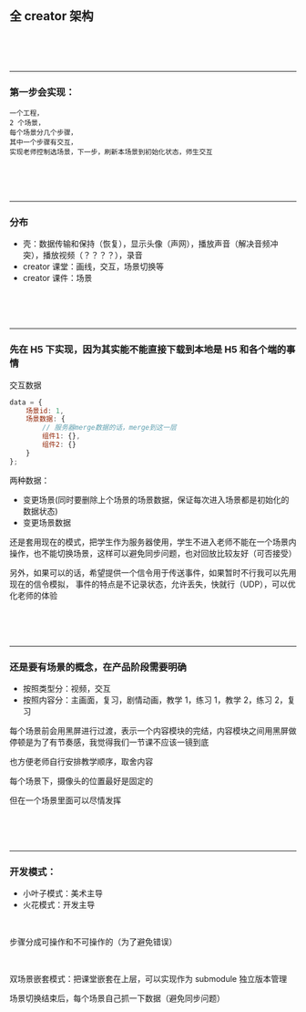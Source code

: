 <br/>
<br/>
<br/>

## 全 creator 架构

<br/>
<br/>
<br/>

---

### 第一步会实现：
    一个工程，
    2 个场景，
    每个场景分几个步骤，
    其中一个步骤有交互，
    实现老师控制选场景，下一步，刷新本场景到初始化状态，师生交互

<br/>
<br/>
<br/>

---

### 分布

-   壳：数据传输和保持（恢复），显示头像（声网），播放声音（解决音频冲突），播放视频（？？？？），录音
-   creator 课堂：画线，交互，场景切换等
-   creator 课件：场景

<br/>
<br/>
<br/>

---

### 先在 H5 下实现，因为其实能不能直接下载到本地是 H5 和各个端的事情

交互数据

```javascript
data = {
    场景id: 1,
    场景数据: {
        // 服务器merge数据的话，merge到这一层
        组件1: {},
        组件2: {}
    }
};
```

两种数据：
-   变更场景(同时要删除上个场景的场景数据，保证每次进入场景都是初始化的数据状态)
-   变更场景数据

还是套用现在的模式，把学生作为服务器使用，学生不进入老师不能在一个场景内操作，也不能切换场景，这样可以避免同步问题，也对回放比较友好（可否接受）

另外，如果可以的话，希望提供一个信令用于传送事件，如果暂时不行我可以先用现在的信令模拟，
事件的特点是不记录状态，允许丢失，快就行（UDP），可以优化老师的体验

<br/>
<br/>
<br/>

---

### 还是要有场景的概念，在产品阶段需要明确

-   按照类型分：视频，交互
-   按照内容分：主画面，复习，剧情动画，教学 1，练习 1，教学 2，练习 2，复习

每个场景前会用黑屏进行过渡，表示一个内容模块的完结，内容模块之间用黑屏做停顿是为了有节奏感，我觉得我们一节课不应该一镜到底

也方便老师自行安排教学顺序，取舍内容

每个场景下，摄像头的位置最好是固定的

但在一个场景里面可以尽情发挥

<br/>
<br/>
<br/>

---

### 开发模式：

-   小叶子模式：美术主导
-   火花模式：开发主导

<br/>

步骤分成可操作和不可操作的（为了避免错误）

<br/>

双场景嵌套模式：把课堂嵌套在上层，可以实现作为 submodule 独立版本管理

场景切换结束后，每个场景自己抓一下数据（避免同步问题）
